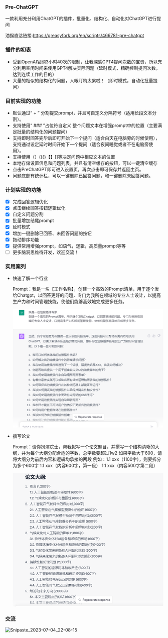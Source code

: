 ### Pre-ChatGPT

一款利用充分利用ChatGPT的插件，批量化、结构化、自动化对ChatGPT进行提问

油猴直达链接:https://greasyfork.org/en/scripts/466781-pre-chatgpt


### 插件的初衷

- 受到OpenAI官网3小时40次的限制，让我深感GPT4提问次数的宝贵，所以充分利用空闲时间来使用GPT4解决实际问题（延时模式，精确控制提问次数，达到连续工作的目的）
- 大量的相似的结构化的问题，人眼盯梢太累啦！（即时模式，自动化批量提问）

### 目前实现的功能

- 默认通过“ + ” 分割提交prompt，并且可自定义分隔符号（适用长段文本分割）。
- 支持使用“ ### ”占位符自定义 整个问题文本在增强prompt中的位置（主要满足批量的结构化的问题提问）
- 支持即时回答完毕后即可开始下一个提问（适合白天在电脑旁的时候使用），支持通过设定延时时间开始下一个提问（适合夜间睡觉或者不在电脑旁使用）。
- 支持使用（）(){}【】[]等决定问题中相应文本的位置
- 本地存储设置信息和问题列表，并且有清空缓存的按钮，可以一键清空缓存
- 点击PreChatGPT即可进入设置页，再次点击即可保存并返回主页。
- 问题底部有统计栏，可以一键删除已回答问题，和一键删除未回答问题。


### 计划实现的功能

- [x]  完成回答逻辑优化
- [x]  点击继续回答按钮逻辑优化
- [x]  自定义问题分割
- [x]  批量增加结尾prompt
- [x]  延时模式
- [x]  增加一键删除已回答、未回答问题的按钮
- [x]  拖动排序功能
- [x]  提供常用增强prompt，如语气，逻辑，高质量prompt等等
- [ ]  更多脑洞思维待开发，欢迎交流！

### 实用案列

- 快速了解一个行业
    
    Prompt：我是一名【工作名称】，创建一个高效的Prompt清单，用于逐个发给Chatgpt，以回答更好的问题，专门为我所在领域的专业人士设计，以提高生产力和时间管理技能，使他们能够高效地完成更多任务。
    
    ![](assets/eg1.png)
    
- 撰写论文
    
    Prompt：请你扮演院士，帮我拟写一个论文题目，并撰写一个结构清晰的大纲，并为每个大纲分配合适的字数，总字数要超过1w2
    如果字数大于600，请将大纲分为前后内容和逻辑均承接的两段
    例如：1.1 xxx（1100字），则要拆分为多个600字
    1.1 xxx（内容600字，第一段）
    1.1 xxx（内容500字第二段）
    
    ![](assets/eg.png)

### 交流
![Snipaste_2023-07-04_22-08-15](https://github.com/zizhanovo/pitcure0_0/assets/132113115/cc0ab2af-19c2-4235-947a-8c529088badd)

